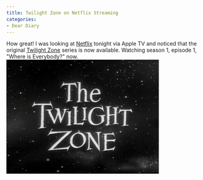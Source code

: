 ```yaml
---
title: Twilight Zone on Netflix Streaming
categories:
- Dear Diary
---
```


How great! I was looking at [Netflix](http://www.netflix.com/) tonight via Apple TV and noticed that the original [Twilight Zone](http://en.wikipedia.org/wiki/The_Twilight_Zone_(1959_TV_series)) series is now available. Watching season 1, episode 1, "Where is Everybody?" now.
[![](/assets/posts/2011/the-twilight-zone1.jpg)](http://en.wikipedia.org/wiki/The_Twilight_Zone_(1959_TV_series))
